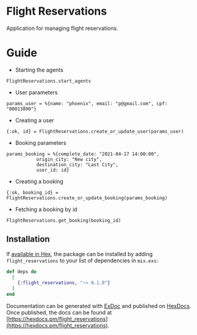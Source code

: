 # Flight Reservations

Application for managing flight reservations.

# Guide

 - Starting the agents
```
FlightReservations.start_agents
```

 - User parameters
```
params_user = %{name: "phoenix", email: "p@gmail.com", cpf: "00013890"}
```

 - Creating a user
```
{:ok, id} = FlightReservations.create_or_update_user(params_user)
```

 - Booking parameters
```
params_booking = %{complete_date: "2021-04-17 14:00:00",
           origin_city: "New city",
           destination_city: "Last City",
           user_id: id}
```

 - Creating a booking
```
{:ok, booking_id} = FlightReservations.create_or_update_booking(params_booking)
```

 - Fetching a booking by id
```
FlightReservations.get_booking(booking_id)
```


## Installation

If [available in Hex](https://hex.pm/docs/publish), the package can be installed
by adding `flight_reservations` to your list of dependencies in `mix.exs`:

```elixir
def deps do
  [
    {:flight_reservations, "~> 0.1.0"}
  ]
end
```

Documentation can be generated with [ExDoc](https://github.com/elixir-lang/ex_doc)
and published on [HexDocs](https://hexdocs.pm). Once published, the docs can
be found at [https://hexdocs.pm/flight_reservations](https://hexdocs.pm/flight_reservations).

